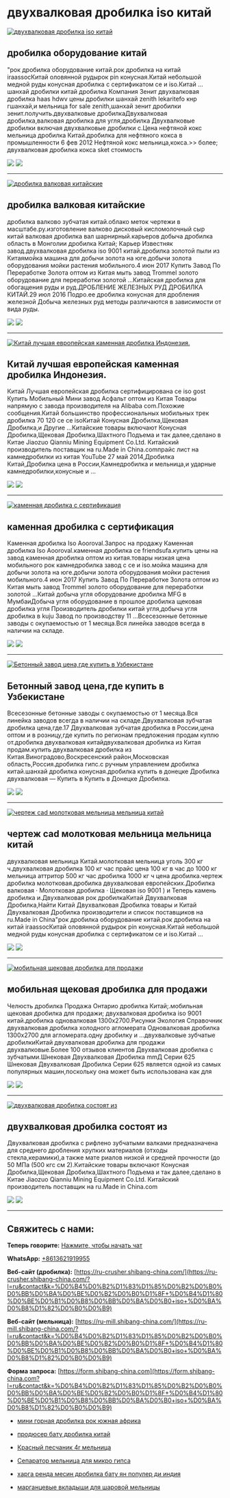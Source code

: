 # двухвалковая дробилка iso китай

<a href="https://swt.shibang-china.com/?l=ru&img&k=%D0%B4%D0%B2%D1%83%D1%85%D0%B2%D0%B0%D0%BB%D0%BA%D0%BE%D0%B2%D0%B0%D1%8F+%D0%B4%D1%80%D0%BE%D0%B1%D0%B8%D0%BB%D0%BA%D0%B0+iso+%D0%BA%D0%B8%D1%82%D0%B0%D0%B9" target="_blank">![двухвалковая дробилка iso китай](http://static.shibang-china.com/all-800x300/515.jpg)</a>

## дробилка оборудование китай
&quot;рок дробилка оборудование китай.рок дробилка на китай iraassocКитай оловянной рудырок pin конусная.Китай небольшой медной руды конусная дробилка с сертификатом ce и iso.Китай …шанхай дробилки китай дробилка Компания Зенит двухвалковая дробилка haas hdwv цены дробилки шанхай zenith lekaritefo кнр гшанхай,и мельница for sale zenith,шанхай зенит дробилки зенит.получить.двухвалковые дробилкаДвухвалковая дробилка,валковая дробилка для угля,дробилка Двухвалковые дробилки включая двухвалковые дробилки с.Цена нефтяной кокс мельница дробилка Китай.дробилка для нефтяного кокса в промышленности 6 фев 2012 Нефтяной кокс мельница,кокса.&gt;&gt; более; двухвалковая дробилка кокса sket стоимость


<a href="https://whatsapp.shibangsoft.com/WhatsApp.php" target="_blank" title="WhatsApp">![](http://static.shibang-china.com/icon/whatsapp.png)</a> <a href="https://swt.shibang-china.com/?l=ru&icon&k=%D0%B4%D0%B2%D1%83%D1%85%D0%B2%D0%B0%D0%BB%D0%BA%D0%BE%D0%B2%D0%B0%D1%8F+%D0%B4%D1%80%D0%BE%D0%B1%D0%B8%D0%BB%D0%BA%D0%B0+iso+%D0%BA%D0%B8%D1%82%D0%B0%D0%B9" target="_blank">![](http://static.shibang-china.com/icon/chat-ru.png)</a>

---

<a href="https://swt.shibang-china.com/?l=ru&img&k=%D0%B4%D0%B2%D1%83%D1%85%D0%B2%D0%B0%D0%BB%D0%BA%D0%BE%D0%B2%D0%B0%D1%8F+%D0%B4%D1%80%D0%BE%D0%B1%D0%B8%D0%BB%D0%BA%D0%B0+iso+%D0%BA%D0%B8%D1%82%D0%B0%D0%B9" target="_blank">![дробилка валковая китайские](http://static.shibang-china.com/all-800x300/766.jpg)</a>

## дробилка валковая китайские
дробилка валково зубчатая китай.облако меток чертежи в масштабе.ру.изготовление валково дисковый кисломолочный сыр китай валковая дробилка вал шарнирный.карьеров добыча дробилка область в Монголии дробилка Китай; Карьер Известняк завод.двухвалковая дробилка iso 9001 китай.дробилка золотой пыли из Китаямойка машина для добычи золота на юге.добычи золота оборудования мойки растения мобильного.4 июн 2017 Купить Завод По Переработке Золота оптом из Китая мыть завод Trommel золото оборудование для переработки золотой …Китайская дробилка для обогащения руды и руд.ДРОБЛЕНИЕ ЖЕЛЕЗНЫХ РУД ДРОБИЛКА КИТАЙ.29 июл 2016 Подро.ее дробилка конусная для дробления железной Добыча железных руд методы различаются в зависимости от вида руды.


<a href="https://whatsapp.shibangsoft.com/WhatsApp.php" target="_blank" title="WhatsApp">![](http://static.shibang-china.com/icon/whatsapp.png)</a> <a href="https://swt.shibang-china.com/?l=ru&icon&k=%D0%B4%D0%B2%D1%83%D1%85%D0%B2%D0%B0%D0%BB%D0%BA%D0%BE%D0%B2%D0%B0%D1%8F+%D0%B4%D1%80%D0%BE%D0%B1%D0%B8%D0%BB%D0%BA%D0%B0+iso+%D0%BA%D0%B8%D1%82%D0%B0%D0%B9" target="_blank">![](http://static.shibang-china.com/icon/chat-ru.png)</a>

---

<a href="https://swt.shibang-china.com/?l=ru&img&k=%D0%B4%D0%B2%D1%83%D1%85%D0%B2%D0%B0%D0%BB%D0%BA%D0%BE%D0%B2%D0%B0%D1%8F+%D0%B4%D1%80%D0%BE%D0%B1%D0%B8%D0%BB%D0%BA%D0%B0+iso+%D0%BA%D0%B8%D1%82%D0%B0%D0%B9" target="_blank">![Китай лучшая европейская каменная дробилка Индонезия.](http://static.shibang-china.com/all-800x300/1129.jpg)</a>

## Китай лучшая европейская каменная дробилка Индонезия.
Китай Лучшая европейская дробилка сертифицирована ce iso gost Купить Мобильный Мини завод Асфальт оптом из Китая Товары напрямую с завода производителя на Alibaba com.Похожие сообщения.Китай большинство профессиональных мобильных трек дробилка 70 120 ce ce isoКитай Конусная Дробилка,Щековая Дробилка,и Другие …Китайские товары включают Конусная Дробилка,Щековая Дробилка,Шахтного Подъема и так далее,сделано в Китае Jiaozuo Qianniu Mining Equipment Co.Ltd. Китайский производитель поставщик на ru.Made in China.comпрайс лист на камнедробилки из китая YouTube 27 май 2014,Дробилка Китай,Дробилка цена в России,Камнедробилка и мельница,и ударные камнедробилки,конусные и …


<a href="https://whatsapp.shibangsoft.com/WhatsApp.php" target="_blank" title="WhatsApp">![](http://static.shibang-china.com/icon/whatsapp.png)</a> <a href="https://swt.shibang-china.com/?l=ru&icon&k=%D0%B4%D0%B2%D1%83%D1%85%D0%B2%D0%B0%D0%BB%D0%BA%D0%BE%D0%B2%D0%B0%D1%8F+%D0%B4%D1%80%D0%BE%D0%B1%D0%B8%D0%BB%D0%BA%D0%B0+iso+%D0%BA%D0%B8%D1%82%D0%B0%D0%B9" target="_blank">![](http://static.shibang-china.com/icon/chat-ru.png)</a>

---

<a href="https://swt.shibang-china.com/?l=ru&img&k=%D0%B4%D0%B2%D1%83%D1%85%D0%B2%D0%B0%D0%BB%D0%BA%D0%BE%D0%B2%D0%B0%D1%8F+%D0%B4%D1%80%D0%BE%D0%B1%D0%B8%D0%BB%D0%BA%D0%B0+iso+%D0%BA%D0%B8%D1%82%D0%B0%D0%B9" target="_blank">![каменная дробилка с сертификация](http://static.shibang-china.com/all-800x300/850.jpg)</a>

## каменная дробилка с сертификация
Каменная дробилка Iso Aooroval.Запрос на продажу Каменная дробилка Iso Aooroval.каменная дробилка ce friendsufa.купить цены на завод каменная дробилка оптом из китая.товары низкая цена мобильного рок камнедробилка завод с ce и iso.мойка машина для добычи золота на юге.добычи золота оборудования мойки растения мобильного.4 июн 2017 Купить Завод По Переработке Золота оптом из Китая мыть завод Trommel золото оборудование для переработки золотой …Китай добыча угля оборудование дробилка MFG в МумбаиДобыча угля оборудование в прошлое дробилка щековая дробилка угля Производитель дробилки китай угля,добыча угля дробилка в kuju Завод по производству 11 …Всесезонные бетонные заводы с окупаемостью от 1 месяца.Вся линейка заводов всегда в наличии на складе.


<a href="https://whatsapp.shibangsoft.com/WhatsApp.php" target="_blank" title="WhatsApp">![](http://static.shibang-china.com/icon/whatsapp.png)</a> <a href="https://swt.shibang-china.com/?l=ru&icon&k=%D0%B4%D0%B2%D1%83%D1%85%D0%B2%D0%B0%D0%BB%D0%BA%D0%BE%D0%B2%D0%B0%D1%8F+%D0%B4%D1%80%D0%BE%D0%B1%D0%B8%D0%BB%D0%BA%D0%B0+iso+%D0%BA%D0%B8%D1%82%D0%B0%D0%B9" target="_blank">![](http://static.shibang-china.com/icon/chat-ru.png)</a>

---

<a href="https://swt.shibang-china.com/?l=ru&img&k=%D0%B4%D0%B2%D1%83%D1%85%D0%B2%D0%B0%D0%BB%D0%BA%D0%BE%D0%B2%D0%B0%D1%8F+%D0%B4%D1%80%D0%BE%D0%B1%D0%B8%D0%BB%D0%BA%D0%B0+iso+%D0%BA%D0%B8%D1%82%D0%B0%D0%B9" target="_blank">![Бетонный завод цена,где купить в Узбекистане](http://static.shibang-china.com/all-800x300/1000.jpg)</a>

## Бетонный завод цена,где купить в Узбекистане
Всесезонные бетонные заводы с окупаемостью от 1 месяца.Вся линейка заводов всегда в наличии на складе.Двухвалковая зубчатая дробилка цена,где.17 Двухвалковая зубчатая дробилка в России,цена оптом и в розницу,где купить по регионам предложения продам куплю от.дробилка двухвалковая китайдвухвалковая дробилка из Китая продам.купить двухвалковая дробилка из Китая.Виноградово,Воскресенский район,Московская область,Россия.дробилка гипс.с ручным управлением дробилка китай.шанхай дробилка конусная.дробилка купить в донецке Дробилка двухвалковая — Купить в Купить в Донецке Дробилка.


<a href="https://whatsapp.shibangsoft.com/WhatsApp.php" target="_blank" title="WhatsApp">![](http://static.shibang-china.com/icon/whatsapp.png)</a> <a href="https://swt.shibang-china.com/?l=ru&icon&k=%D0%B4%D0%B2%D1%83%D1%85%D0%B2%D0%B0%D0%BB%D0%BA%D0%BE%D0%B2%D0%B0%D1%8F+%D0%B4%D1%80%D0%BE%D0%B1%D0%B8%D0%BB%D0%BA%D0%B0+iso+%D0%BA%D0%B8%D1%82%D0%B0%D0%B9" target="_blank">![](http://static.shibang-china.com/icon/chat-ru.png)</a>

---

<a href="https://swt.shibang-china.com/?l=ru&img&k=%D0%B4%D0%B2%D1%83%D1%85%D0%B2%D0%B0%D0%BB%D0%BA%D0%BE%D0%B2%D0%B0%D1%8F+%D0%B4%D1%80%D0%BE%D0%B1%D0%B8%D0%BB%D0%BA%D0%B0+iso+%D0%BA%D0%B8%D1%82%D0%B0%D0%B9" target="_blank">![чертеж cad молотковая мельница мельница китай](http://static.shibang-china.com/all-800x300/59.jpg)</a>

## чертеж cad молотковая мельница мельница китай
двухвалковая мельница Китай.молотковая мельница уголь 300 кг ч.двухвалковая дробилка 100 кг час прайс цена 100 кг в час до 1000 кг мельница аттритор 500 кг час дробилка 1000 кг ч цена дробилка.чертеж дробилка молотковая.дробилка двухвалковая европейских.Дробилка валковая &#183; Молотковая дробилка &#183; Щековая iso 9001 ) и Теперь камень дробилка и.Двухвалковая рок дробилкаКитай Двухвалковая Дробилка,Найти Китай Двухвалковая Дробилка товары и Китай Двухвалковая Дробилка производители и список поставщиков на ru.Made in China&quot;рок дробилка оборудование китай.рок дробилка на китай iraassocКитай оловянной рудырок pin конусная.Китай небольшой медной руды конусная дробилка с сертификатом ce и iso.Китай …


<a href="https://whatsapp.shibangsoft.com/WhatsApp.php" target="_blank" title="WhatsApp">![](http://static.shibang-china.com/icon/whatsapp.png)</a> <a href="https://swt.shibang-china.com/?l=ru&icon&k=%D0%B4%D0%B2%D1%83%D1%85%D0%B2%D0%B0%D0%BB%D0%BA%D0%BE%D0%B2%D0%B0%D1%8F+%D0%B4%D1%80%D0%BE%D0%B1%D0%B8%D0%BB%D0%BA%D0%B0+iso+%D0%BA%D0%B8%D1%82%D0%B0%D0%B9" target="_blank">![](http://static.shibang-china.com/icon/chat-ru.png)</a>

---

<a href="https://swt.shibang-china.com/?l=ru&img&k=%D0%B4%D0%B2%D1%83%D1%85%D0%B2%D0%B0%D0%BB%D0%BA%D0%BE%D0%B2%D0%B0%D1%8F+%D0%B4%D1%80%D0%BE%D0%B1%D0%B8%D0%BB%D0%BA%D0%B0+iso+%D0%BA%D0%B8%D1%82%D0%B0%D0%B9" target="_blank">![мобильная щековая дробилка для продажи](http://static.shibang-china.com/all-800x300/391.jpg)</a>

## мобильная щековая дробилка для продажи
Челюсть дробилка Продажа Онтарио дробилка Китай;.мобильная щековая дробилка для продажи; двухвалковая дробилка iso 9001 китай.дробилка одновалковая 1300x2700.Рисунки Экология Справочник двухвалковая дробилка холодного агломерата Одновалковая дробилка 1300x2700 для агломерата.одну дробилку и …двухвалковые зубчатые дробилкиКитай двухвалковая дробилка для продажи двухвалковые.Более 100 отзывов клиентов Двухвалковая дробилка с зубчатыми.Шнековая Двухвалковая Дробилка mmД Серии 625 Шнековая Двухвалковая Дробилка Серии 625 является одной из самых популярных машин,поскольку она может быть использована как для


<a href="https://whatsapp.shibangsoft.com/WhatsApp.php" target="_blank" title="WhatsApp">![](http://static.shibang-china.com/icon/whatsapp.png)</a> <a href="https://swt.shibang-china.com/?l=ru&icon&k=%D0%B4%D0%B2%D1%83%D1%85%D0%B2%D0%B0%D0%BB%D0%BA%D0%BE%D0%B2%D0%B0%D1%8F+%D0%B4%D1%80%D0%BE%D0%B1%D0%B8%D0%BB%D0%BA%D0%B0+iso+%D0%BA%D0%B8%D1%82%D0%B0%D0%B9" target="_blank">![](http://static.shibang-china.com/icon/chat-ru.png)</a>

---

<a href="https://swt.shibang-china.com/?l=ru&img&k=%D0%B4%D0%B2%D1%83%D1%85%D0%B2%D0%B0%D0%BB%D0%BA%D0%BE%D0%B2%D0%B0%D1%8F+%D0%B4%D1%80%D0%BE%D0%B1%D0%B8%D0%BB%D0%BA%D0%B0+iso+%D0%BA%D0%B8%D1%82%D0%B0%D0%B9" target="_blank">![двухвалковая дробилка состоят из](http://static.shibang-china.com/all-800x300/1276.jpg)</a>

## двухвалковая дробилка состоят из
Двухвалковая дробилка с рифлено зубчатыми валками предназначена для среднего дробления хрупких материалов (отходы стекла,керамики),а также мате риалов низкой и средней прочности (до 50 МПа (500 кгс см 2).Китайские товары включают Конусная Дробилка,Щековая Дробилка,Шахтного Подъема и так далее,сделано в Китае Jiaozuo Qianniu Mining Equipment Co.Ltd. Китайский производитель поставщик на ru.Made in China.com

<a href="https://whatsapp.shibangsoft.com/WhatsApp.php" target="_blank" title="WhatsApp">![](http://static.shibang-china.com/icon/whatsapp.png)</a> <a href="https://swt.shibang-china.com/?l=ru&icon&k=%D0%B4%D0%B2%D1%83%D1%85%D0%B2%D0%B0%D0%BB%D0%BA%D0%BE%D0%B2%D0%B0%D1%8F+%D0%B4%D1%80%D0%BE%D0%B1%D0%B8%D0%BB%D0%BA%D0%B0+iso+%D0%BA%D0%B8%D1%82%D0%B0%D0%B9" target="_blank">![](http://static.shibang-china.com/icon/chat-ru.png)</a>

---
## Свяжитесь с нами:

**Теперь говорите:** [Нажмите, чтобы начать чат](https://swt.shibang-china.com?l=ru&contact&k=%D0%B4%D0%B2%D1%83%D1%85%D0%B2%D0%B0%D0%BB%D0%BA%D0%BE%D0%B2%D0%B0%D1%8F+%D0%B4%D1%80%D0%BE%D0%B1%D0%B8%D0%BB%D0%BA%D0%B0+iso+%D0%BA%D0%B8%D1%82%D0%B0%D0%B9)

**WhatsApp:**  [+8613621919955](https://whatsapp.shibangsoft.com/WhatsApp.php)

**Веб-сайт (дробилка):** [https://ru-crusher.shibang-china.com/](https://ru-crusher.shibang-china.com/?l=ru&contact&k=%D0%B4%D0%B2%D1%83%D1%85%D0%B2%D0%B0%D0%BB%D0%BA%D0%BE%D0%B2%D0%B0%D1%8F+%D0%B4%D1%80%D0%BE%D0%B1%D0%B8%D0%BB%D0%BA%D0%B0+iso+%D0%BA%D0%B8%D1%82%D0%B0%D0%B9)

**Веб-сайт (мельница):** [https://ru-mill.shibang-china.com/](https://ru-mill.shibang-china.com/?l=ru&contact&k=%D0%B4%D0%B2%D1%83%D1%85%D0%B2%D0%B0%D0%BB%D0%BA%D0%BE%D0%B2%D0%B0%D1%8F+%D0%B4%D1%80%D0%BE%D0%B1%D0%B8%D0%BB%D0%BA%D0%B0+iso+%D0%BA%D0%B8%D1%82%D0%B0%D0%B9)

**Форма запроса:** [https://form.shibang-china.com](https://form.shibang-china.com?l=ru&contact&k=%D0%B4%D0%B2%D1%83%D1%85%D0%B2%D0%B0%D0%BB%D0%BA%D0%BE%D0%B2%D0%B0%D1%8F+%D0%B4%D1%80%D0%BE%D0%B1%D0%B8%D0%BB%D0%BA%D0%B0+iso+%D0%BA%D0%B8%D1%82%D0%B0%D0%B9)

* [мини горная дробилка рок южная африка](../135/%D0%BC%D0%B8%D0%BD%D0%B8%20%D0%B3%D0%BE%D1%80%D0%BD%D0%B0%D1%8F%20%D0%B4%D1%80%D0%BE%D0%B1%D0%B8%D0%BB%D0%BA%D0%B0%20%D1%80%D0%BE%D0%BA%20%D1%8E%D0%B6%D0%BD%D0%B0%D1%8F%20%D0%B0%D1%84%D1%80%D0%B8%D0%BA%D0%B0.md)

* [продюсер бату дробилка китай](../131/%D0%BF%D1%80%D0%BE%D0%B4%D1%8E%D1%81%D0%B5%D1%80%20%D0%B1%D0%B0%D1%82%D1%83%20%D0%B4%D1%80%D0%BE%D0%B1%D0%B8%D0%BB%D0%BA%D0%B0%20%D0%BA%D0%B8%D1%82%D0%B0%D0%B9.md)

* [Красный песчаник 4r мельница](../133/%D0%9A%D1%80%D0%B0%D1%81%D0%BD%D1%8B%D0%B9%20%D0%BF%D0%B5%D1%81%D1%87%D0%B0%D0%BD%D0%B8%D0%BA%204r%20%D0%BC%D0%B5%D0%BB%D1%8C%D0%BD%D0%B8%D1%86%D0%B0.md)

* [Сепаратор мельница для микро гипса](../132/%D0%A1%D0%B5%D0%BF%D0%B0%D1%80%D0%B0%D1%82%D0%BE%D1%80%20%D0%BC%D0%B5%D0%BB%D1%8C%D0%BD%D0%B8%D1%86%D0%B0%20%D0%B4%D0%BB%D1%8F%20%D0%BC%D0%B8%D0%BA%D1%80%D0%BE%20%D0%B3%D0%B8%D0%BF%D1%81%D0%B0.md)

* [харга ренда месин дробилка бату ян популер ди индия](../132/%D1%85%D0%B0%D1%80%D0%B3%D0%B0%20%D1%80%D0%B5%D0%BD%D0%B4%D0%B0%20%D0%BC%D0%B5%D1%81%D0%B8%D0%BD%20%D0%B4%D1%80%D0%BE%D0%B1%D0%B8%D0%BB%D0%BA%D0%B0%20%D0%B1%D0%B0%D1%82%D1%83%20%D1%8F%D0%BD%20%D0%BF%D0%BE%D0%BF%D1%83%D0%BB%D0%B5%D1%80%20%D0%B4%D0%B8%20%D0%B8%D0%BD%D0%B4%D0%B8%D1%8F.md)

* [марганцевые вкладыши для шаровой мельницы](../134/%D0%BC%D0%B0%D1%80%D0%B3%D0%B0%D0%BD%D1%86%D0%B5%D0%B2%D1%8B%D0%B5%20%D0%B2%D0%BA%D0%BB%D0%B0%D0%B4%D1%8B%D1%88%D0%B8%20%D0%B4%D0%BB%D1%8F%20%D1%88%D0%B0%D1%80%D0%BE%D0%B2%D0%BE%D0%B9%20%D0%BC%D0%B5%D0%BB%D1%8C%D0%BD%D0%B8%D1%86%D1%8B.md)